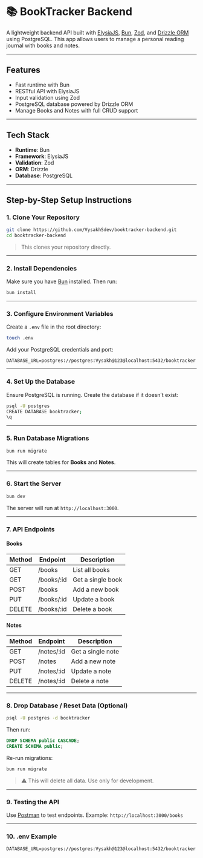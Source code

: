 # 📚 BookTracker Backend

A lightweight backend API built with [ElysiaJS](https://elysiajs.com), [Bun](https://bun.sh), [Zod](https://zod.dev), and [Drizzle ORM](https://orm.drizzle.team) using PostgreSQL. This app allows users to manage a personal reading journal with books and notes.

---

## Features

* Fast runtime with Bun
* RESTful API with ElysiaJS
* Input validation using Zod
* PostgreSQL database powered by Drizzle ORM
* Manage Books and Notes with full CRUD support

---

## Tech Stack

* **Runtime**: Bun
* **Framework**: ElysiaJS
* **Validation**: Zod
* **ORM**: Drizzle
* **Database**: PostgreSQL

---

## Step-by-Step Setup Instructions

### 1. Clone Your Repository

```bash
git clone https://github.com/VysakhSdev/booktracker-backend.git
cd booktracker-backend
```

> This clones your repository directly.

---

### 2. Install Dependencies

Make sure you have [Bun](https://bun.sh) installed. Then run:

```bash
bun install
```

---

### 3. Configure Environment Variables

Create a `.env` file in the root directory:

```bash
touch .env
```

Add your PostgreSQL credentials and port:

```env
DATABASE_URL=postgres://postgres:Vysakh@123@localhost:5432/booktracker
```

---

### 4. Set Up the Database

Ensure PostgreSQL is running. Create the database if it doesn’t exist:

```bash
psql -U postgres
CREATE DATABASE booktracker;
\q
```

---

### 5. Run Database Migrations

```bash
bun run migrate
```

This will create tables for **Books** and **Notes**.

---

### 6. Start the Server

```bash
bun dev
```

The server will run at `http://localhost:3000`.

---

### 7. API Endpoints

#### **Books**

| Method | Endpoint    | Description       |
| ------ | ----------- | ----------------- |
| GET    | /books      | List all books    |
| GET    | /books/\:id | Get a single book |
| POST   | /books      | Add a new book    |
| PUT    | /books/\:id | Update a book     |
| DELETE | /books/\:id | Delete a book     |

#### **Notes**

| Method | Endpoint    | Description       |
| ------ | ----------- | ----------------- |
| GET    | /notes/\:id | Get a single note |
| POST   | /notes      | Add a new note    |
| PUT    | /notes/\:id | Update a note     |
| DELETE | /notes/\:id | Delete a note     |

---

### 8. Drop Database / Reset Data (Optional)

```bash
psql -U postgres -d booktracker
```

Then run:

```sql
DROP SCHEMA public CASCADE;
CREATE SCHEMA public;
```

Re-run migrations:

```bash
bun run migrate
```

> ⚠️ This will delete all data. Use only for development.

---

### 9. Testing the API

Use [Postman](https://www.postman.com/) to test endpoints.
Example: `http://localhost:3000/books`

---

### 10. .env Example

```env
DATABASE_URL=postgres://postgres:Vysakh@123@localhost:5432/booktracker
```
